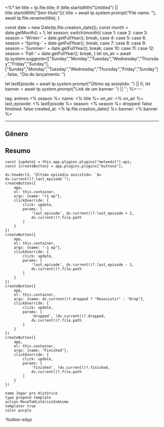 <%*
let title = tp.file.title;
if (title.startsWith("Untitled") || title.startsWith("Sem título")){
	title = await tp.system.prompt("File name: ");
	await tp.file.rename(title);
}

const date = new Date(tp.file.creation_date());
const month = date.getMonth() + 1;
let season;
switch(month){
	case 1:
	case 2:
	case 3:
		season = 'Winter-' + date.getFullYear();
		break;
	case 4:
	case 5:
	case 6:
		season = 'Spring-' + date.getFullYear();
		break;
	case 7:
	case 8:
	case 9:
		season = 'Summer-' + date.getFullYear();
		break;
	case 10:
	case 11:
	case 12:
		season = 'Fall-' + date.getFullYear();
		break;
}
let on_air = await tp.system.suggester(["Sunday","Monday","Tuesday","Wednesday","Thursday","Friday","Sunday"], ["Sunday","Monday","Tuesday","Wednesday","Thursday","Friday","Sunday"], false, "Dia do lançamento: ")

let lastEpisode = await tp.system.prompt("Último ep assistido: ") || 0;
let banner = await tp.system.prompt("Link de um banner: ") || '';
%>---

tag: animes <% season %>
name: <% title %>
on_air: <% on_air %>
last_episode: <% lastEpisode %>
season: <% season %>
dropped: false
finished: false
created_at: <% tp.file.creation_date() %>
banner: <% banner %>

---
## Gênero

## Resumo

```dataviewjs
const {update} = this.app.plugins.plugins["metaedit"].api;
const {createButton} = app.plugins.plugins["buttons"];

dv.header(3, "Último episódio assistido: `$= dv.current()?.last_episode`");
createButton({
	app,
	el: this.container,
	args: {name: "+1 ep"},
	clickOverride: {
		click: update,
		params: [
			'last_episode', dv.current()?.last_episode + 1,
			dv.current()?.file.path
		]
	}
})
createButton({
	app,
	el: this.container,
	args: {name: "-1 ep"},
	clickOverride: {
		click: update,
		params: [
			'last_episode', dv.current()?.last_episode - 1,
			dv.current()?.file.path
		]
	}
})
createButton({
	app,
	el: this.container,
	args: {name: dv.current()?.dropped ? "Reassistir" : "Drop"},
	clickOverride: {
		click: update,
		params: [
			'dropped', !dv.current()?.dropped,
			dv.current()?.file.path
		]
	}
})
createButton({
	app,
	el: this.container,
	args: {name: "Finished"},
	clickOverride: {
		click: update,
		params: [
			'finished', !dv.current()?.finished,
			dv.current()?.file.path
		]
	}
})
```

```button
name Jogar pro Histórico
type prepend template
action MoveToHistóricoInAnime
templater true
color purple
```
^button-sdyp